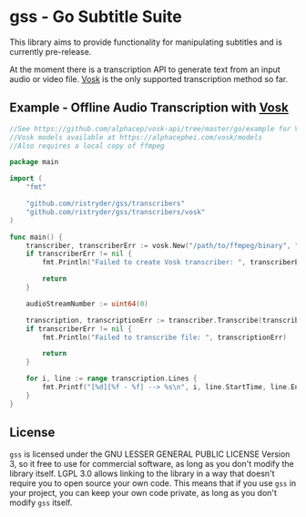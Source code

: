 # gss - Go Subtitle Suite
This library aims to provide functionality for manipulating subtitles and is currently pre-release.

At the moment there is a transcription API to generate text from an input audio or video file. [Vosk](https://alphacephei.com/vosk/) is the only supported transcription method so far.

## Example - Offline Audio Transcription with [Vosk](https://alphacephei.com/vosk/)
```go
//See https://github.com/alphacep/vosk-api/tree/master/go/example for Vosk installation, ensure all environment variables are set
//Vosk models available at https://alphacephei.com/vosk/models
//Also requires a local copy of ffmpeg

package main

import (
	"fmt"

	"github.com/ristryder/gss/transcribers"
	"github.com/ristryder/gss/transcribers/vosk"
)

func main() {
	transcriber, transcriberErr := vosk.New("/path/to/ffmpeg/binary", "/path/to/Vosk/models")
	if transcriberErr != nil {
		fmt.Println("Failed to create Vosk transcriber: ", transcriberErr)

		return
	}

	audioStreamNumber := uint64(0)

	transcription, transcriptionErr := transcriber.Transcribe(transcribers.NewTranscriptionOptions(audioStreamNumber, "/path/to/audio/or/video/file.mkv"))
	if transcriberErr != nil {
		fmt.Println("Failed to transcribe file: ", transcriptionErr)

		return
	}

	for i, line := range transcription.Lines {
		fmt.Printf("[%d][%f - %f] --> %s\n", i, line.StartTime, line.EndTime, line.Text)
	}
}
```

## License
`gss` is licensed under the GNU LESSER GENERAL PUBLIC LICENSE Version 3, 
so it free to use for commercial software, as long as you don't modify the library itself. 
LGPL 3.0 allows linking to the library in a way that doesn't require you to open source your own code. 
This means that if you use `gss` in your project, you can keep your own code private, 
as long as you don't modify `gss` itself.